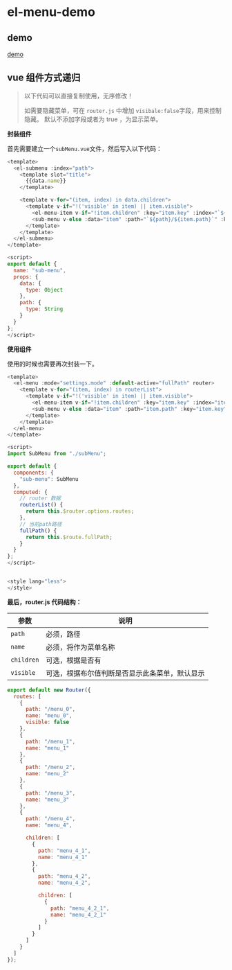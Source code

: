 # el-menu-demo

## demo

[demo](https://mrcxt.github.io/el-menu-demo/dist/index.html#/)

## vue 组件方式递归

> 以下代码可以直接复制使用，无序修改！
>
> 如需要隐藏菜单，可在 `router.js` 中增加 `visibale:false`字段，用来控制隐藏。 默认不添加字段或者为 true ，为显示菜单。

**封装组件**

首先需要建立一个`subMenu.vue`文件，然后写入以下代码：

```js <sub-menu>
<template>
  <el-submenu :index="path">
    <template slot="title">
      {{data.name}}
    </template>

    <template v-for="(item, index) in data.children">
      <template v-if="!('visible' in item) || item.visible">
        <el-menu-item v-if="!item.children" :key="item.key" :index="`${path}/${item.path}`">{{item.name}}</el-menu-item>
        <sub-menu v-else :data="item" :path="`${path}/${item.path}`" :key="item.key"></sub-menu>
      </template>
    </template>
  </el-submenu>
</template>

<script>
export default {
  name: "sub-menu",
  props: {
    data: {
      type: Object
    },
    path: {
      type: String
    }
  }
};
</script>

```

**使用组件**

使用的时候也需要再次封装一下。

```js
<template>
  <el-menu :mode="settings.mode" :default-active="fullPath" router>
    <template v-for="(item, index) in routerList">
      <template v-if="!('visible' in item) || item.visible">
        <el-menu-item v-if="!item.children" :key="item.key" :index="item.path">{{item.name}}</el-menu-item>
        <sub-menu v-else :data="item" :path="item.path" :key="item.key"></sub-menu>
      </template>
    </template>
  </el-menu>
</template>

<script>
import SubMenu from "./subMenu";

export default {
  components: {
    "sub-menu": SubMenu
  },
  computed: {
    // router 数据
    routerList() {
      return this.$router.options.routes;
    },
    // 当前path路径
    fullPath() {
      return this.$route.fullPath;
    }
  }
};
</script>


<style lang="less">
</style>

```

**最后，router.js 代码结构：**

| 参数       | 说明                                           |
| ---------- | ---------------------------------------------- |
| `path`     | 必须，路径                                     |
| `name`     | 必须，将作为菜单名称                           |
| `children` | 可选，根据是否有                               |
| `visible`  | 可选，根据布尔值判断是否显示此条菜单，默认显示 |


```js
export default new Router({
  routes: [
    {
      path: "/menu_0",
      name: "menu_0",
      visible: false
    },
    {
      path: "/menu_1",
      name: "menu_1"
    },
    {
      path: "/menu_2",
      name: "menu_2"
    },
    {
      path: "/menu_3",
      name: "menu_3"
    },
    {
      path: "/menu_4",
      name: "menu_4",

      children: [
        {
          path: "menu_4_1",
          name: "menu_4_1"
        },
        {
          path: "menu_4_2",
          name: "menu_4_2",

          children: [
            {
              path: "menu_4_2_1",
              name: "menu_4_2_1"
            }
          ]
        }
      ]
    }
  ]
});
```
